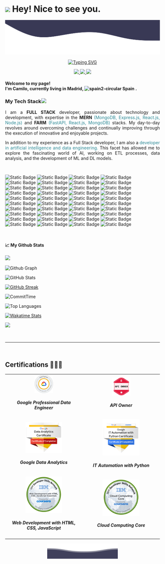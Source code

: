 <h1><img src="https://emojis.slackmojis.com/emojis/images/1531849430/4246/blob-sunglasses.gif?1531849430" width="30"/> Hey! Nice to see you.</h1>

<p align="center">
        <img src="./svg/Waves.svg" alt="Github Stats" />
</p>

<div align="center">

[![Typing SVG](https://readme-typing-svg.demolab.com?font=Fira+Code&pause=1000&color=1A5A76&center=true&vCenter=true&random=false&width=600&lines=Hello+I'm+an+AI+Developer+passionate+about+data.;Full+Stack+Developer+in+constant+evolution.;Technology+and+programming+enthusiast+%F0%9F%A4%93)](https://git.io/typing-svg)

</div>

<p align="center">
  <a href="https://www.linkedin.com/in/kamilodev/" target="_blank" alt="LinkedIn">
    <img src="https://img.shields.io/badge/-LinkedIn-0077B5?style=for-the-badge&logo=linkedin&logoColor=white" />
  </a>

  <a href="https://twitter.com/Kamilodev" target="_blank" alt="Twitter">
    <img src="https://img.shields.io/badge/-Twitter-1DA1F2?style=for-the-badge&logo=twitter&logoColor=white" />
  </a>

  <a href="https://www.kamilodev.dev/" target="_blank" alt="KamiloDev">
    <img src="https://img.shields.io/badge/-Website-000000?style=for-the-badge&logo=google-chrome&logoColor=white" />
  </a>
</p>

<h4>Welcome to my page! </br> I'm Camilo, currently living in <b>Madrid, <img width="18" src="https://img.icons8.com/color/48/spain2-circular.png" alt="spain2-circular"/> Spain</b> . </h4>
<h3>My Tech Stack<img src="https://media.giphy.com/media/WUlplcMpOCEmTGBtBW/giphy.gif" width="40"></h3>

<div align="justify">

I am a <span style="font-weight: bold;">**FULL STACK**</span> developer, passionate about technology and development, with expertise in the <span style="font-weight: bold;">**MERN**</span> <span style="color: #2D8A96;">(MongoDB, Express.js, React.js, Node.js)</span> and <span style="font-weight: bold;">**FARM**</span> <span style="color: #2D8A96;">(FastAPI, React.js, MongoDB)</span> stacks. My day-to-day revolves around overcoming challenges and continually improving through the execution of innovative and enjoyable projects.

In addition to my experience as a Full Stack developer, I am also a <span style="color: #2D8A96;">developer in artificial intelligence and data engineering.</span> This facet has allowed me to explore the fascinating world of AI, working on ETL processes, data analysis, and the development of ML and DL models.

</div>
<br />

![Static Badge](https://img.shields.io/badge/-HTML5-E34F26?style=for-the-badge&logo=html5&logoColor=white)
![Static Badge](https://img.shields.io/badge/-CSS3-2865F1?style=for-the-badge&logo=css3&logoColor=white)
![Static Badge](https://img.shields.io/badge/-Tailwind-03B5D3?style=for-the-badge&logo=tailwindcss&logoColor=white)
![Static Badge](https://img.shields.io/badge/-Bootstrap-7510F6?style=for-the-badge&logo=bootstrap&logoColor=white)
![Static Badge](https://img.shields.io/badge/-JavaScript-F7DF1E?style=for-the-badge&logo=javascript&logoColor=black)
![Static Badge](https://img.shields.io/badge/-TypeScript-007ACC?style=for-the-badge&logo=typescript&logoColor=white)
![Static Badge](https://img.shields.io/badge/-React-45b8d8?style=for-the-badge&logo=react)
![Static Badge](https://img.shields.io/badge/-Redux-764ABC?style=for-the-badge&logo=redux&logoColor=white)
![Static Badge](https://img.shields.io/badge/-Nodejs-43853d?style=for-the-badge&logo=Node.js&logoColor=white)
![Static Badge](https://img.shields.io/badge/-Express-000000?style=for-the-badge&logo=express&logoColor=white)
![Static Badge](https://img.shields.io/badge/-Git-F05032?style=for-the-badge&logo=git&logoColor=white)
![Static Badge](https://img.shields.io/badge/-GitHub-181717?style=for-the-badge&logo=github&logoColor=white)
![Static Badge](https://img.shields.io/badge/-GitLab-FCA121?style=for-the-badge&logo=gitlab&logoColor=white)
![Static Badge](https://img.shields.io/badge/-Bash-4EAA25?style=for-the-badge&logo=gnu-bash&logoColor=white)
![Static Badge](https://img.shields.io/badge/-Vim-019733?style=for-the-badge&logo=vim&logoColor=white)
![Static Badge](https://img.shields.io/badge/-C-A8B9CC?style=for-the-badge&logo=c&logoColor=white)
![Static Badge](https://img.shields.io/badge/-Python-3776AB?style=for-the-badge&logo=python&logoColor=white)
![Static Badge](https://img.shields.io/badge/-FastAPI-009688?style=for-the-badge&logo=fastapi&logoColor=white)
![Static Badge](https://img.shields.io/badge/-Postman-FF6C37?style=for-the-badge&logo=postman&logoColor=white)
![Static Badge](https://img.shields.io/badge/-Insomnia-5849BE?style=for-the-badge&logo=insomnia&logoColor=white)
![Static Badge](https://img.shields.io/badge/-Docker-46a2f1?style=for-the-badge&logo=docker&logoColor=white)
![Static Badge](https://img.shields.io/badge/-MongoDB-13aa52?style=for-the-badge&logo=mongodb&logoColor=white)
![Static Badge](https://img.shields.io/badge/-PostgreSQL-336791?style=for-the-badge&logo=postgresql&logoColor=white)
![Static Badge](https://img.shields.io/badge/-MySQL-4479A1?style=for-the-badge&logo=mysql&logoColor=white)
![Static Badge](https://img.shields.io/badge/-Firebase-FFCA28?style=for-the-badge&logo=firebase&logoColor=white)
![Static Badge](https://img.shields.io/badge/-Redis-DC382D?style=for-the-badge&logo=redis&logoColor=white)
![Static Badge](https://img.shields.io/badge/-Jupyter-F37626?style=for-the-badge&logo=jupyter&logoColor=white)
![Static Badge](https://img.shields.io/badge/-Pandas-150458?style=for-the-badge&logo=pandas&logoColor=white)
![Static Badge](https://img.shields.io/badge/-Numpy-013243?style=for-the-badge&logo=numpy&logoColor=white)
![Static Badge](https://img.shields.io/badge/-Pytorch-EE4C2C?style=for-the-badge&logo=pytorch&logoColor=white)
![Static Badge](https://img.shields.io/badge/-Tensorflow-FF6F00?style=for-the-badge&logo=tensorflow&logoColor=white)
![Static Badge](https://img.shields.io/badge/-Scikit--learn-F7931E?style=for-the-badge&logo=scikit-learn&logoColor=white)
![Static Badge](https://img.shields.io/badge/-Visual%20Studio%20Code-007ACC?style=for-the-badge&logo=visual-studio-code&logoColor=white)
![Static Badge](https://img.shields.io/badge/-Pycharm-000000?style=for-the-badge&logo=pycharm&logoColor=white)
![Static Badge](https://img.shields.io/badge/-Linux-FCC624?style=for-the-badge&logo=linux&logoColor=white)
![Static Badge](https://img.shields.io/badge/-Ubuntu-E95420?style=for-the-badge&logo=ubuntu&logoColor=white)
![Static Badge](https://img.shields.io/badge/-Windows-0078D6?style=for-the-badge&logo=windows&logoColor=white)
![Static Badge](https://img.shields.io/badge/-MacOS-000000?style=for-the-badge&logo=apple&logoColor=white)
![Static Badge](https://img.shields.io/badge/-Heroku-430098?style=for-the-badge&logo=heroku&logoColor=white)
![Static Badge](https://img.shields.io/badge/-Vercel-000000?style=for-the-badge&logo=vercel&logoColor=white)

<br />
<h4>📈 My Github Stats</h4>

[![](https://visitcount.itsvg.in/api?id=kamilodev&label=Profile%20Views&color=0&icon=6&pretty=false)](https://visitcount.itsvg.in)

<div align="left">

![Github Graph](https://github-profile-summary-cards.vercel.app/api/cards/profile-details?username=kamilodev&theme=tokyonight)

![GitHub Stats](https://github-readme-stats.vercel.app/api?username=kamilodev&show_icons=true&theme=tokyonight)

[![GitHub Streak](https://github-readme-streak-stats-two-silk.vercel.app?user=kamilodev&theme=tokyonight&date_format=j%20M%5B%20Y%5D)](https://git.io/streak-stats)

![CommitTime](https://github-profile-summary-cards.vercel.app/api/cards/productive-time?username=kamilodev&theme=github_dark)

![Top Languages](https://github-readme-stats.vercel.app/api/top-langs/?username=kamilodev&size_weight=0.5&count_weight=0.5&langs_count=10&theme=tokyonight&layout=compact)

[![Wakatime Stats](https://github-readme-stats-iota-bay.vercel.app/api/wakatime?username=kamilodev&layout=compact&langs_count=20&theme=tokyonight&hide_border=true&range=all_time)](https://github.com/anuraghazra/github-readme-stats)

![](https://cr-skills-chart-widget.azurewebsites.net/api/api?username=kamilodev)

</div>

<br />
<hr />
<br />

<h2>Certifications 👨🏼‍🎓</h2>

<table>
        <tr>
    <td align="center">
      <a href='https://www.credly.com/badges/80e88606-f3c3-4c79-90c7-7f87320a5883' target='_blank'>
        <img src="./svg/data_engineer.png" width="25%" alt='API Owner' />
      </a>
      <h5>Google Professional Data Engineer</h5>
    </td>
        <td align="center">
      <a href='https://www.credential.net/c401a50d-ee06-458f-951b-813ff52506b3#gs.2uml0o' target='_blank'>
        <img src="./svg/api_owner.png" width="25%" alt='API Owner' />
      </a>
      <h5>API Owner</h5>
    </td>
  </tr>
  <tr>
    <td align="center">
      <a href='https://www.credly.com/badges/b6dbf0de-68c6-4d4c-bf22-9706cc2f871b' target='_blank'>
        <img src="./svg/google_analisis.png" width="50%" alt='Google Data Analytics' />
      </a>
      <h5>Google Data Analytics</h5>
    </td>
    <td align="center">
      <a href='https://www.credly.com/badges/1a4edb5a-0c90-470c-a794-b6ad578061b6' target='_blank'>
        <img src="./svg/google_it.png" width="50%" alt='Google IT' />
      </a>
      <h5>IT Automation with Python</h5>
    </td>
  </tr>
  <tr>
    <td align="center">
      <a href='https://www.credly.com/badges/06d30e39-5337-4408-a89c-4f98e856e2d1' target='_blank'>
        <img src="./svg/web_development.png" width="50%" alt='Web Development' />
      </a>
      <h5>Web Development with HTML, CSS, JavaScript</h5>
    </td>
    <td align="center">
     <a href='https://www.credly.com/badges/b95766ba-a138-4fee-9e1d-efe311e776e1' target='_blank'>
        <img src="./svg/ibm_cloud.png" width="50%" alt='IBM Cloud' />
      </a>
      <h5>Cloud Computing Core</h5>
    </td>
  </tr>
</table>

<p align="center">
        <img src="./svg/Bottom.svg" alt="Github Stats" />
</p>
